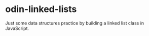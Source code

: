 # odin-linked-lists
Just some data structures practice by building a linked list class in JavaScript.

